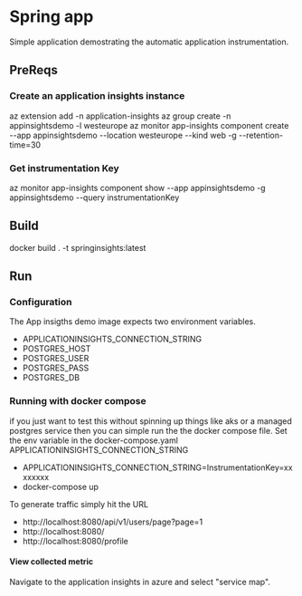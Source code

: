 # Spring app 

Simple application demostrating the automatic application instrumentation. 


## PreReqs 
### Create an application insights instance 
  az extension add -n application-insights
  az group create -n appinsightsdemo -l westeurope
  az monitor app-insights component create --app appinsightsdemo --location westeurope --kind web -g    --retention-time=30  
### Get instrumentation Key 
az monitor app-insights component show  --app appinsightsdemo -g  appinsightsdemo  --query instrumentationKey
## Build 
docker build . -t springinsights:latest 
## Run 
### Configuration 
The App insigths demo image expects two environment variables. 
 * APPLICATIONINSIGHTS_CONNECTION_STRING 
 * POSTGRES_HOST
 * POSTGRES_USER
 * POSTGRES_PASS
 * POSTGRES_DB

### Running with docker compose 
if you just want to test this without spinning up things like aks or a managed postgres service then you can simple run the the docker compose file. 
Set the env variable in the docker-compose.yaml APPLICATIONINSIGHTS_CONNECTION_STRING
 * APPLICATIONINSIGHTS_CONNECTION_STRING=InstrumentationKey=xxxxxxxx  
 * docker-compose up
 
To generate traffic simply hit the URL 
* http://localhost:8080/api/v1/users/page?page=1
* http://localhost:8080/
* http://localhost:8080/profile
#### View collected metric 

Navigate to the application insights  in azure and select "service map".  


